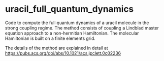# uracil_full_quantum_dynamics

Code to compute the full quantum dynamics of a uracil molecule in the strong coupling regime. 
The method consists of coupling a Lindblad master equation approach to a non-hermitian Hamiltonian.
The molecular Hamiltonian is built on a finite elements grid.

The details of the method are explained in detail at https://pubs.acs.org/doi/abs/10.1021/acs.jpclett.0c02236
